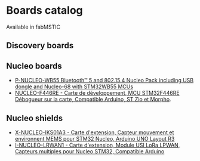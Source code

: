 # Boards catalog
Available in fabMSTIC

## Discovery boards

## Nucleo boards
* [P-NUCLEO-WB55 Bluetooth™ 5 and 802.15.4 Nucleo Pack including USB dongle and Nucleo-68 with STM32WB55 MCUs](https://www.st.com/en/evaluation-tools/p-nucleo-wb55.html)
* [NUCLEO-F446RE - Carte de développement, MCU STM32F446RE Débogueur sur la carte, Compatible Arduino, ST Zio et Morpho](https://www.st.com/en/evaluation-tools/nucleo-f446re.html).

## Nucleo shields
* [X-NUCLEO-IKS01A3 - Carte d'extension, Capteur mouvement et environnent MEMS pour STM32 Nucleo, Arduino UNO Layout R3](https://www.st.com/en/ecosystems/x-nucleo-iks01a3.html)
* [I-NUCLEO-LRWAN1 -  Carte d'extension, Module USI LoRa LPWAN, Capteurs multiples pour Nucleo STM32, Compatible Arduino](https://www.st.com/en/evaluation-tools/i-nucleo-lrwan1.html)
